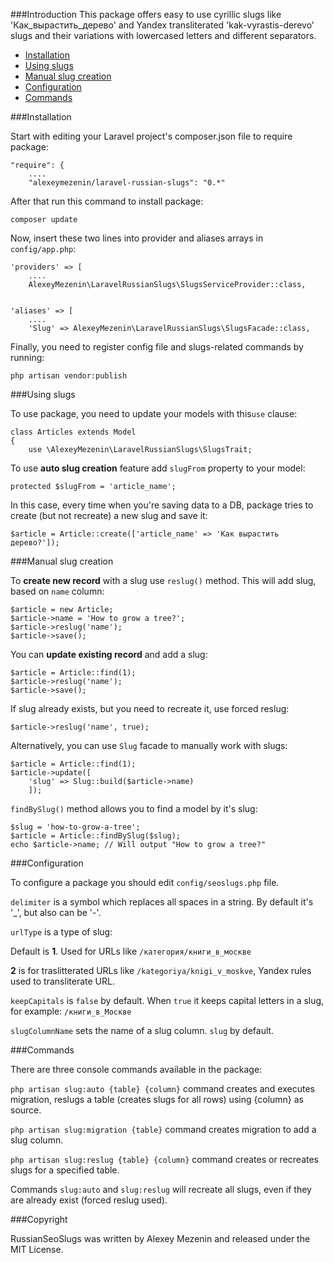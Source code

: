 
###Introduction
This package offers easy to use cyrillic slugs like 'Как\_вырастить\_дерево' and Yandex transliterated 'kak-vyrastis-derevo' slugs and their variations with lowercased letters and different separators.

* [Installation](#Installation)
* [Using slugs](#Using-slugs)
* [Manual slug creation](#Manual-slug-creation)
* [Configuration](#Configuration)
* [Commands](#Commands)


<a name="Installation"></a>
###Installation

Start with editing your Laravel project's composer.json file to require package:

```
"require": {
    ....
    "alexeymezenin/laravel-russian-slugs": "0.*"
```

After that run this command to install package:

```
composer update
```

Now, insert these two lines into provider and aliases arrays in `config/app.php`:

```
'providers' => [
    ....
    AlexeyMezenin\LaravelRussianSlugs\SlugsServiceProvider::class,
    

'aliases' => [
    ....
    'Slug' => AlexeyMezenin\LaravelRussianSlugs\SlugsFacade::class,
```

Finally, you need to register config file and slugs-related commands by running:
```
php artisan vendor:publish
```

<a name="Using-slugs"></a>
###Using slugs

To use package, you need to update your models with this`use` clause:

```
class Articles extends Model
{
    use \AlexeyMezenin\LaravelRussianSlugs\SlugsTrait;
```

To use **auto slug creation** feature add `slugFrom` property to your model:

```
protected $slugFrom = 'article_name';
```

In this case, every time when you're saving data to a DB, package tries to create (but not recreate) a new slug and save it:

```
$article = Article::create(['article_name' => 'Как вырастить дерево?']);
```

<a name="Manual-slug-creation"></a>
###Manual slug creation

To **create new record** with a slug use `reslug()` method. This will add slug, based on `name` column:

```
$article = new Article;
$article->name = 'How to grow a tree?';
$article->reslug('name');
$article->save();
```

You can **update existing record** and add a slug:
```
$article = Article::find(1);
$article->reslug('name');
$article->save();
```

If slug already exists, but you need to recreate it, use forced reslug:

```
$article->reslug('name', true);
```

Alternatively, you can use `Slug` facade to manually work with slugs:
```
$article = Article::find(1);
$article->update([
    'slug' => Slug::build($article->name)
    ]);
```

`findBySlug()` method allows you to find a model by it's slug:
```
$slug = 'how-to-grow-a-tree';
$article = Article::findBySlug($slug);
echo $article->name; // Will output "How to grow a tree?"
```


<a name="Configuration"></a>
###Configuration

To configure a package you should edit `config/seoslugs.php` file.

`delimiter` is a symbol which replaces all spaces in a string. By default it's '_', but also can be '-'.

`urlType` is a type of slug:

Default is **1**. Used for URLs like `/категория/книги_в_москве`

**2** is for traslitterated URLs like `/kategoriya/knigi_v_moskve`, Yandex rules used to transliterate URL.

`keepCapitals` is `false` by default. When `true` it keeps capital letters in a slug, for example: `/книги_в_Москве`

`slugColumnName` sets the name of a slug column. `slug` by default.

<a name="Commands"></a>
###Commands

There are three console commands available in the package:

`php artisan slug:auto {table} {column}` command creates and executes migration, reslugs a table (creates slugs for all rows) using {column} as source.

`php artisan slug:migration {table}` command creates migration to add a slug column.

`php artisan slug:reslug {table} {column}` command creates or recreates slugs for a specified table.

Commands `slug:auto` and `slug:reslug` will recreate all slugs, even if they are already exist (forced reslug used).

###Copyright

RussianSeoSlugs was written by Alexey Mezenin and released under the MIT License.